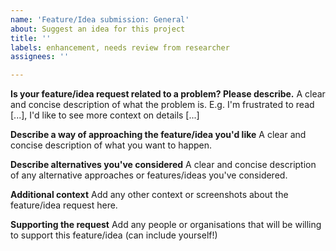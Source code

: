 ```yaml
---
name: 'Feature/Idea submission: General'
about: Suggest an idea for this project
title: ''
labels: enhancement, needs review from researcher
assignees: ''

---
```


**Is your feature/idea request related to a problem? Please describe.**
A clear and concise description of what the problem is. E.g. I'm frustrated to read [...], I'd like to see more context on details [...]

**Describe a way of approaching the feature/idea you'd like**
A clear and concise description of what you want to happen.

**Describe alternatives you've considered**
A clear and concise description of any alternative approaches or features/ideas you've considered.

**Additional context**
Add any other context or screenshots about the feature/idea request here.

**Supporting the request**
Add any people or organisations that will be willing to support this feature/idea (can include yourself!)
